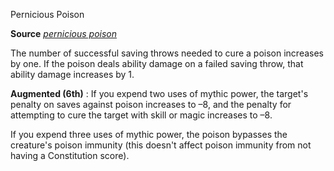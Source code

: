 Pernicious Poison

**Source** [_pernicious poison_](ultimateMagic/spells/perniciousPoison#_pernicious-poison)

The number of successful saving throws needed to cure a poison increases by one. If the poison deals ability damage on a failed saving throw, that ability damage increases by 1.

**Augmented (6th)** : If you expend two uses of mythic power, the target's penalty on saves against poison increases to –8, and the penalty for attempting to cure the target with skill or magic increases to –8.

If you expend three uses of mythic power, the poison bypasses the creature's poison immunity (this doesn't affect poison immunity from not having a Constitution score).


